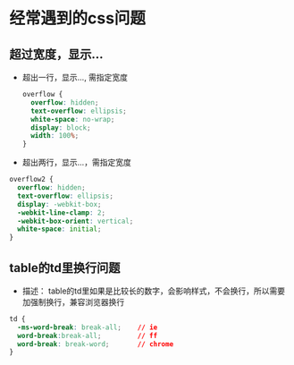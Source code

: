 # 经常遇到的css问题
## 超过宽度，显示...
* 超出一行，显示..., 需指定宽度
  ```css
  overflow {
    overflow: hidden;
    text-overflow: ellipsis;
    white-space: no-wrap;
    display: block;
    width: 100%;
  }
  ```
* 超出两行，显示...，需指定宽度
```css
overflow2 {
  overflow: hidden;
  text-overflow: ellipsis;
  display: -webkit-box;
  -webkit-line-clamp: 2;
  -webkit-box-orient: vertical;
  white-space: initial;
}
```

## table的td里换行问题
* 描述： table的td里如果是比较长的数字，会影响样式，不会换行，所以需要加强制换行，兼容浏览器换行
```css
td {
  -ms-word-break: break-all;    // ie
  word-break:break-all;         // ff
  word-break: break-word;       // chrome
}
```

